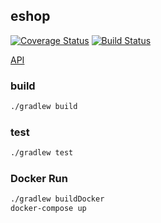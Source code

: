 ## eshop

[![Coverage Status](https://coveralls.io/repos/github/pivstone/eshop/badge.svg?branch=master)](https://coveralls.io/github/pivstone/eshop?branch=master)
[![Build Status](https://travis-ci.org/pivstone/eshop.svg?branch=master)](https://travis-ci.org/pivstone/eshop)

[API](docs/api.md)


### build

```sh
./gradlew build
```

### test

```sh
./gradlew test
```

### Docker Run

```sh
./gradlew buildDocker
docker-compose up
```